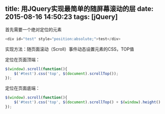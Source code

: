 title: 用JQuery实现最简单的随屏幕滚动的层
date: 2015-08-16 14:50:23
tags: [jQuery]
---

首先需要一个绝对定位的元素

```js
<div id="test" style="position:absolute;">test</div>
```

实现方法：随页面滚动（Scroll）事件动态设置元素的CSS，TOP值
<!-- more -->

定位在页面顶端：

```js
$(window).scroll(function(){
	$('#test').css('top', $(document).scrollTop());
});
```
	
定位在页面底端：

```js
$(window).scroll(function(){
	$('#test').css('top', $(document).scrollTop() + $(window).height() - $('#test').height());
});
```